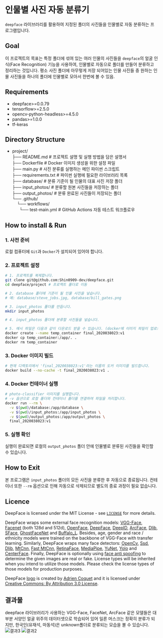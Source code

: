 # 인물별 사진 자동 분류기

`deepface` 라이브러리를 활용하여 지정된 폴더의 사진들을 인물별로 자동 분류하는 프로그램입니다.

## Goal 
이 프로젝트의 목표는 특정 폴더에 섞여 있는 여러 인물의 사진들을 `deepface`의 얼굴 인식(Face Recognition) 기능을 사용하여, 인물별로 자동으로 폴더를 만들어 분류하고 정리하는 것입니다.
평소 사진 폴더에 아무렇게 저장 되어있는 인물 사진들 중 원하는 인물 사진들을 하나의 폴더에 인물별로 모아서 한번에 볼 수 있음.

## Requirements 
- deepface>=0.0.79
- tensorflow>=2.5.0
- opencv-python-headless>=4.5.0
- pandas>=1.0.0
- tf-keras

## Directory Structure 
- project/<br>
├── README.md           # 프로젝트 설명 및 실행 방법을 담은 설명서<br>
├── Dockerfile          # Docker 이미지 생성을 위한 설정 파일<br>
├── main.py             # 사진 분류를 실행하는 메인 파이썬 스크립트<br>
├── requirements.txt    # 파이썬 실행에 필요한 라이브러리 목록<br>
├── database/           # 분류 기준이 될 인물의 대표 사진 저장 폴더<br>
├── input_photos/       # 분류할 원본 사진들을 저장하는 폴더<br>
├── output_photos/      # 분류 완료된 사진들이 저장되는 폴더<br>
└── .github/<br>
&nbsp;&nbsp;&nbsp;&nbsp;└── workflows/<br>
&nbsp;&nbsp;&nbsp;&nbsp;&nbsp;&nbsp;└── test-main.yml # GitHub Actions 자동 테스트 워크플로우

## How to install & Run 

### 1. 사전 준비
로컬 컴퓨터에 `Git`과 `Docker`가 설치되어 있어야 합니다.

### 2. 프로젝트 설정
```bash
# 1. 프로젝트를 복제합니다.
git clone git@github.com:Shin0909-dev/deepface.git
cd deepface/project # 프로젝트 폴더로 이동

# 2. database 폴더에 기준이 될 인물 사진을 넣습니다.
# 예: database/steve_jobs.jpg, database/bill_gates.png

# 3. input_photos 폴더를 만듭니다.
mkdir input_photos

# 4. input_photos 폴더에 분류할 사진들을 넣습니다.

# 5. 예시 파일은 다음과 같이 다운로드 받을 수 있습니다. (docker에 이미지 파일이 업로드 되어있다면 가능합니다.)
docker create --name temp_container final_2020038023:v1
docker cp temp_container:/app/. .
docker rm temp_container
```

### 3. Docker 이미지 빌드
```bash
# 현재 디렉토리에서 'final_2020038023:v1'라는 이름의 도커 이미지를 빌드합니다.
docker build --no-cache -t final_2020038023:v1 .
```

### 4. Docker 컨테이너 실행
```bash
# photo-classifier 이미지를 실행합니다.
# -v 옵션으로 로컬 폴더와 컨테이너 폴더를 연결하여 파일을 처리합니다.
docker run --rm \
  -v $(pwd)/database:/app/database \
  -v $(pwd)/input_photos:/app/input_photos \
  -v $(pwd)/output_photos:/app/output_photos \
  final_2020038023:v1
```

### 5. 실행 확인
실행이 완료되면 로컬의 `output_photos` 폴더 안에 인물별로 분류된 사진들을 확인할 수 있습니다.

## How to Exit 
본 프로그램은 `input_photos` 폴더의 모든 사진을 분류한 후 자동으로 종료됩니다. 컨테이너 또한 `--rm` 옵션으로 인해 자동으로 삭제되므로 별도의 종료 과정이 필요 없습니다.

## Licence

DeepFace is licensed under the MIT License - see [`LICENSE`](https://github.com/serengil/deepface/blob/master/LICENSE) for more details.

DeepFace wraps some external face recognition models: [VGG-Face](http://www.robots.ox.ac.uk/~vgg/software/vgg_face/), [Facenet](https://github.com/davidsandberg/facenet/blob/master/LICENSE.md) (both 128d and 512d), [OpenFace](https://github.com/iwantooxxoox/Keras-OpenFace/blob/master/LICENSE), [DeepFace](https://github.com/swghosh/DeepFace), [DeepID](https://github.com/Ruoyiran/DeepID/blob/master/LICENSE.md), [ArcFace](https://github.com/leondgarse/Keras_insightface/blob/master/LICENSE), [Dlib](https://github.com/davisking/dlib/blob/master/dlib/LICENSE.txt), [SFace](https://github.com/opencv/opencv_zoo/blob/master/models/face_recognition_sface/LICENSE), [GhostFaceNet](https://github.com/HamadYA/GhostFaceNets/blob/main/LICENSE) and
[Buffalo_L](https://github.com/deepinsight/insightface/blob/master/README.md). Besides, age, gender and race / ethnicity models were trained on the backbone of VGG-Face with transfer learning. Similarly, DeepFace wraps many face detectors: [OpenCv](https://github.com/opencv/opencv/blob/4.x/LICENSE), [Ssd](https://github.com/opencv/opencv/blob/master/LICENSE), [Dlib](https://github.com/davisking/dlib/blob/master/LICENSE.txt), [MtCnn](https://github.com/ipazc/mtcnn/blob/master/LICENSE), [Fast MtCnn](https://github.com/timesler/facenet-pytorch/blob/master/LICENSE.md), [RetinaFace](https://github.com/serengil/retinaface/blob/master/LICENSE), [MediaPipe](https://github.com/google/mediapipe/blob/master/LICENSE), [YuNet](https://github.com/ShiqiYu/libfacedetection/blob/master/LICENSE), [Yolo](https://github.com/derronqi/yolov8-face/blob/main/LICENSE) and [CenterFace](https://github.com/Star-Clouds/CenterFace/blob/master/LICENSE). Finally, DeepFace is optionally using [face anti spoofing](https://github.com/minivision-ai/Silent-Face-Anti-Spoofing/blob/master/LICENSE) to determine the given images are real or fake. License types will be inherited when you intend to utilize those models. Please check the license types of those models for production purposes.

DeepFace [logo](https://thenounproject.com/term/face-recognition/2965879/) is created by [Adrien Coquet](https://thenounproject.com/coquet_adrien/) and it is licensed under [Creative Commons: By Attribution 3.0 License](https://creativecommons.org/licenses/by/3.0/).
## 결과물
deepface 라이브러리가 사용하는 VGG-Face, FaceNet, ArcFace 같은 모델들은 대부분 서양인 얼굴 위주의 데이터셋으로 학습되어 있어 일론 머스크는 정확히 분류가 되지만, 한국인(유재석, 마동석)은 unknown폴더로 분류되는 모습을 볼 수 있습니다.
![결과3](https://github.com/user-attachments/assets/28db120f-93d7-4a9e-ba37-ae7bab002ac0)
![결과2](https://github.com/user-attachments/assets/631eb1de-5307-4ea9-b7a8-a86db126b877)
